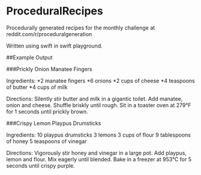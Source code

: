 # ProceduralRecipes
Procedurally generated recipes for the monthly challenge at reddit.com/r/proceduralgeneration

Written using swift in swift playground.

##Example Output

###Prickly Onion Manatee Fingers 

Ingredients:
*2 manatee fingers
*6 onions
*2 cups of cheese
*4 teaspoons of butter
*4 cups of milk

Directions:
Silently stir butter and milk in a gigantic toilet.
Add manatee, onion and cheese.
Shuffle briskly until rough.
Sit in a toaster oven at 279°F for 1 seconds until prickly brown.

###Crispy Lemon Playpus Drumsticks 

Ingredients:
10 playpus drumsticks
3 lemons
3 cups of flour
9 tablespoons of honey
5 teaspoons of vinegar

Directions:
Vigorously stir honey and vinegar in a large pot.
Add playpus, lemon and flour.
Mix eagerly until blended.
Bake in a freezer at 953°C for 5 seconds until crispy purple.
